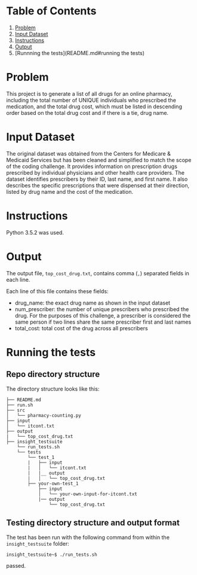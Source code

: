 # Table of Contents
1. [Problem](README.md#problem)
2. [Input Dataset](README.md#input-dataset)
3. [Instructions](README.md#instructions)
4. [Output](README.md#output)
5. [Runnning the tests](README.md#running the tests)


# Problem

This project is to generate a list of all drugs for an online pharmacy, including the total number of UNIQUE individuals who prescribed the medication, and the total drug cost, which must be listed in descending order based on the total drug cost and if there is a tie, drug name.  

# Input Dataset

The original dataset was obtained from the Centers for Medicare & Medicaid Services but has been cleaned and simplified to match the scope of the coding challenge. It provides information on prescription drugs prescribed by individual physicians and other health care providers. The dataset identifies prescribers by their ID, last name, and first name.  It also describes the specific prescriptions that were dispensed at their direction, listed by drug name and the cost of the medication. 

# Instructions

Python 3.5.2 was used.

# Output 

The output file, `top_cost_drug.txt`, contains comma (`,`) separated fields in each line.

Each line of this file contains these fields:
* drug_name: the exact drug name as shown in the input dataset
* num_prescriber: the number of unique prescribers who prescribed the drug. For the purposes of this challenge, a prescriber is considered the same person if two lines share the same prescriber first and last names
* total_cost: total cost of the drug across all prescribers

# Running the tests

## Repo directory structure

The directory structure looks like this:

    ├── README.md 
    ├── run.sh
    ├── src
    │   └── pharmacy-counting.py
    ├── input
    │   └── itcont.txt
    ├── output
    |   └── top_cost_drug.txt
    ├── insight_testsuite
        └── run_tests.sh
        └── tests
            └── test_1
            |   ├── input
            |   │   └── itcont.txt
            |   |__ output
            |   │   └── top_cost_drug.txt
            ├── your-own-test_1
                ├── input
                │   └── your-own-input-for-itcont.txt
                |── output
                    └── top_cost_drug.txt


## Testing directory structure and output format

The test has been run with the following command from within the `insight_testsuite` folder:

    insight_testsuite~$ ./run_tests.sh 
passed. 

